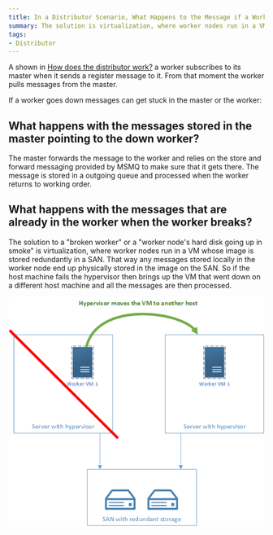 ```yaml
---
title: In a Distributor Scenario, What Happens to the Message if a Worker Goes Down?
summary: The solution is virtualization, where worker nodes run in a VM whose image is on a SAN somewhere.
tags: 
- Distributor
---
```


A shown in [How does the distributor work?](load-balancing-with-the-distributor.md#how-does-it-work-) a worker subscribes to its master when it sends a register message to it. From that moment the worker pulls messages from the master.

If a worker goes down messages can get stuck in the master or the worker:

## What happens with the messages stored in the master pointing to the down worker?
The master forwards the message to the worker and relies on the store and forward messaging provided by MSMQ to make sure that it gets there. The message is stored in a outgoing queue and processed when the worker returns to working order.

## What happens with the messages that are already in the worker when the worker breaks?
The solution to a "broken worker" or a "worker node's hard disk going up in smoke" is virtualization, where worker nodes run in a VM whose image is stored redundantly in a SAN. That way any messages stored locally in the worker node end up physically stored in the image on the SAN. So if the host machine fails the hypervisor then brings up the VM that went down on a different host machine and all the messages are then processed.


![worker machine down](WorkerMachineDown.png)
